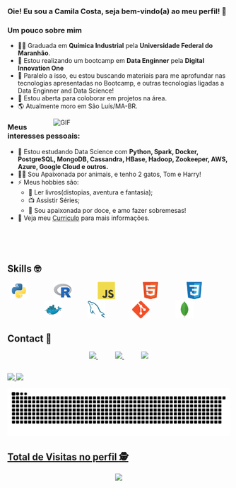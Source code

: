### Oie! Eu sou a Camila Costa, seja bem-vindo(a) ao meu perfil! 👋

### Um pouco sobre mim


- 👨‍🎓 Graduada em **Química Industrial** pela **Universidade Federal do Maranhão**.
- 🌱 Estou realizando um bootcamp em **Data Enginner** pela **Digital Innovation One**
- 📔 Paralelo a isso, eu estou buscando materiais para me aprofundar nas tecnologias apresentadas no Bootcamp, e outras tecnologias ligadas a Data Enginner and Data Science!
- 👯 Estou aberta para coloborar em projetos na área.
- 🌎 Atualmente moro em São Luís/MA-BR.


<img align="right" alt="GIF" src="https://octodex.github.com/images/labtocat.png" width="400px" />

### Meus interesses pessoais:


- 🎯 Estou estudando Data Science com **Python, Spark, Docker, PostgreSQL, MongoDB, Cassandra, HBase, Hadoop, Zookeeper, AWS, Azure, Google Cloud e outros.**
- 🐱‍🏍 Sou Apaixonada por animais, e tenho 2 gatos, Tom e Harry!
- ⚡ Meus hobbies são:
  - 📖 Ler livros(distopias, aventura e fantasia);
  - 📺 Assistir Séries;
  - 🧁 Sou apaixonada por doce, e amo fazer sobremesas!
- 📜 Veja meu <a href="https://drive.google.com/file/d/1KaS2LR08oaBBcpzj2JuDx9eYdbhxJrWS/view?usp=sharing" target="_blank">Curriculo</a> para mais informações.


</br>
</br>
</br>




## Skills :nerd_face:
<p align="center">
    <img height="40" src="https://github.com/devicons/devicon/blob/master/icons/python/python-original.svg">
    &nbsp;&nbsp;&nbsp;&nbsp;&nbsp;&nbsp;&nbsp;&nbsp;&nbsp;&nbsp;&nbsp;&nbsp;&nbsp;
    <img height="40" src="https://github.com/devicons/devicon/blob/master/icons/r/r-original.svg">
    &nbsp;&nbsp;&nbsp;&nbsp;&nbsp;&nbsp;&nbsp;&nbsp;&nbsp;&nbsp;&nbsp;&nbsp;&nbsp;
    <img height="40" src="https://raw.githubusercontent.com/devicons/devicon/master/icons/javascript/javascript-original.svg">
    &nbsp;&nbsp;&nbsp;&nbsp;&nbsp;&nbsp;&nbsp;&nbsp;&nbsp;&nbsp;&nbsp;&nbsp;&nbsp;
    <img height="40" src="https://raw.githubusercontent.com/devicons/devicon/master/icons/html5/html5-original.svg">
    &nbsp;&nbsp;&nbsp;&nbsp;&nbsp;&nbsp;&nbsp;&nbsp;&nbsp;&nbsp;&nbsp;&nbsp;&nbsp;
    <img height="40" src="https://raw.githubusercontent.com/devicons/devicon/master/icons/css3/css3-original.svg">
    &nbsp;&nbsp;&nbsp;&nbsp;&nbsp;&nbsp;&nbsp;&nbsp;&nbsp;&nbsp;&nbsp;&nbsp;&nbsp;
    <img height="40" src="https://raw.githubusercontent.com/devicons/devicon/master/icons/docker/docker-original.svg">
    &nbsp;&nbsp;&nbsp;&nbsp;&nbsp;&nbsp;&nbsp;&nbsp;&nbsp;&nbsp;&nbsp;&nbsp;&nbsp;
    <img height="40" src="https://raw.githubusercontent.com/devicons/devicon/master/icons/mysql/mysql-original.svg">
     &nbsp;&nbsp;&nbsp;&nbsp;&nbsp;&nbsp;&nbsp;&nbsp;&nbsp;&nbsp;&nbsp;&nbsp;&nbsp;
    <img height="40" src="https://raw.githubusercontent.com/devicons/devicon/master/icons/git/git-original.svg">
    &nbsp;&nbsp;&nbsp;&nbsp;&nbsp;&nbsp;&nbsp;&nbsp;&nbsp;&nbsp;&nbsp;&nbsp;&nbsp;
    <img height="40" src="https://github.com/devicons/devicon/blob/master/icons/mongodb/mongodb-original.svg" alt="spring" >
   
</p>

## Contact :iphone:

<p align="center">
    <a href="https://github.com/lilacostaro">
        <img  src="https://img.shields.io/badge/github-%23100000.svg?&style=for-the-badge&logo=github&logoColor=white&link=mailto:https://github.com/lilacostaro">
    </a>
    &nbsp;&nbsp;&nbsp;&nbsp;&nbsp;&nbsp;&nbsp;&nbsp;&nbsp;
    <a href="mailto:costa.camila.ro@gmail.com">
        <img src="https://img.shields.io/badge/gmail-D14836?&style=for-the-badge&logo=gmail&logoColor=white&link=mailto:costa.camila.ro@gmail.com">
    </a>
    &nbsp;&nbsp;&nbsp;&nbsp;&nbsp;&nbsp;&nbsp;&nbsp;&nbsp;
    <a href="https://www.linkedin.com/in/camilarodriguescosta">
        <img src="https://img.shields.io/badge/linkedin-%230077B5.svg?&style=for-the-badge&logo=linkedin&logoColor=white&link=mailto:https://www.linkedin.com/in/camilarodriguescosta/">
    </a>
</p>

## 
 <div>
  <a href="https://github.com/lilacostaro">
  <img height="180em" src="https://github-readme-stats.vercel.app/api?username=lilacostaro&show_icons=true&theme=dracula&include_all_commits=true&count_private=true"/>
  <img height="180em" src="https://github-readme-stats.vercel.app/api/top-langs/?username=lilacostaro&layout=compact&langs_count=7&theme=dracula"/>
</div>

 
  ![Snake animation](https://github.com/lilacostaro/lilacostaro/blob/output/github-contribution-grid-snake.svg)
 
</div>

<p align="center"> 

 ## Total de Visitas no perfil :detective: <br>
 <p align="center"> 
   <img alingn="center" src="https://profile-counter.glitch.me/lilacostaro/count.svg" />
 </p>

</p>

